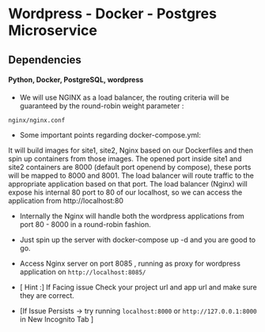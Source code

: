 
# Wordpress - Docker - Postgres Microservice

## Dependencies
#### Python, Docker, PostgreSQL, wordpress

* We will use NGINX as a load balancer, the routing criteria will be guaranteed by the round-robin weight parameter :

```
nginx/nginx.conf
```

* Some important points regarding docker-compose.yml:

It will build images for site1, site2, Nginx based on our Dockerfiles and then spin up containers from those images.
The opened port inside site1 and site2 containers are 8000 (default port openend by compose), these ports will be mapped to 8000 and 8001.
The load balancer will route traffic to the appropriate application based on that port.
The load balancer (Nginx) will expose his internal 80 port to 80 of our localhost, so we can access the application from http://localhost:80
- Internally the Nginx will handle both the wordpress applications from port 80 - 8000  in a round-robin fashion.

* Just spin up the server with docker-compose up -d and you are good to go.

*  Access Nginx server on port 8085 , running as proxy for wordpress application on `http://localhost:8085/`

* [ Hint :] If Facing issue Check your project url and app url and make sure they are correct.
* [If Issue Persists ->  try running `localhost:8000` or `http://127.0.0.1:8000` in New Incognito Tab ]
